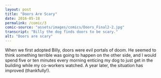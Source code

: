 ```yaml
---
layout: post
title: "Doors Are Scary"
date: 2016-05-18
permalink: /comic/3
comic-source: "assets/images/comics/Doors_Final2-2.jpg"
transcript: "Billy the dog finds doors to be scary."
alt: "Doors are scary"
---
```


When we first adopted Billy, doors were evil portals of doom. He seemed to think something terrible was going to happen on the other side, and I would spend five or ten minutes every morning enticing my dog to just get in the building while my co-workers watched. A year later, the situation has improved (thankfully!).
